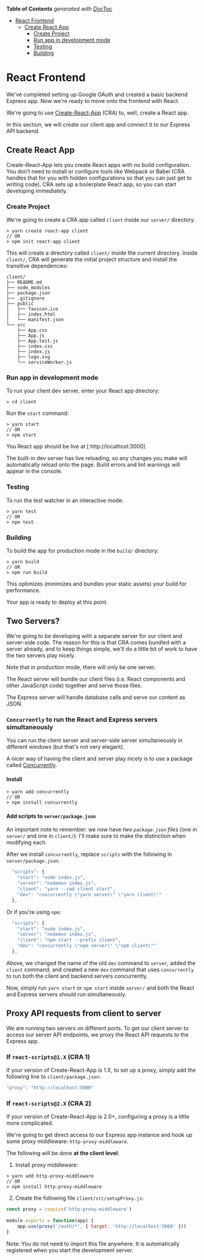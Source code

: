 <!-- START doctoc generated TOC please keep comment here to allow auto update -->
<!-- DON'T EDIT THIS SECTION, INSTEAD RE-RUN doctoc TO UPDATE -->
**Table of Contents**  *generated with [DocToc](https://github.com/thlorenz/doctoc)*

- [React Frontend](#react-frontend)
  - [Create React App](#create-react-app)
    - [Create Project](#create-project)
    - [Run app in development mode](#run-app-in-development-mode)
    - [Testing](#testing)
    - [Building](#building)

<!-- END doctoc generated TOC please keep comment here to allow auto update -->

# React Frontend
We've completed setting up Google OAuth and created a basic backend Express app. Now we're ready to move onto the frontend with React.

We're going to use [Create-React-App](https://github.com/facebook/create-react-app) (CRA) to, well, create a React app. 

In this section, we will create our client app and connect it to our Express API backend. 
 

## Create React App 
Create-React-App lets you create React apps with no build configuration. You don’t need to install or configure tools like Webpack or Babel (CRA handles that for you with hidden configurations so that you can just get to writing code). CRA sets up a boilerplate React app, so you can start developing immediately.

### Create Project
We're going to create a CRA app called `client` inside our `server/` directory.

```
> yarn create react-app client
// OR 
> npm init react-app client
``` 

This will create a directory called `client/` inside the current directory. Inside `client/`, CRA will generate the initial project structure and install the transitive dependencies:

```
client/
├── README.md
├── node_modules
├── package.json
├── .gitignore
├── public
│   ├── favicon.ico
│   ├── index.html
│   └── manifest.json
└── src
    ├── App.css
    ├── App.js
    ├── App.test.js
    ├── index.css
    ├── index.js
    ├── logo.svg
    └── serviceWorker.js
```

### Run app in development mode 
To run your client dev server, enter your React app directory:
```
> cd client
```

Run the `start` command:
```
> yarn start 
// OR 
> npm start
```

You React app should be live at [ http://localhost:3000]. 

The built-in dev server has live reloading, so any changes you make will automatically reload onto the page. Build errors and lint warnings will appear in the console.

### Testing 
To run the test watcher in an interactive mode:
```
> yarn test 
// OR 
> npm test
```

### Building 
To build the app for production mode in the `build/` directory:
```
> yarn build
// OR
> npm run build
```

This optimizes (minimizes and bundles your static assets) your build for performance.

Your app is ready to deploy at this point. 

## Two Servers? 
We're going to be developing with a separate server for our client and server-side code. The reason for this is that CRA comes bundled with a server already, and to keep things simple, we'll do a little bit of work to have the two servers play nicely.

Note that in production mode, there will only be one server.

The React server will bundle our client files (i.e. React components and other JavaScript code) together and serve those files.

The Express server will handle database calls and serve our content as JSON.

### `Concurrently` to run the React and Express servers simultaneously
You can run the client server and server-side server simultaneously in different windows (but that's not very elegant).

A nicer way of having the client and server play nicely is to use a package called [Concurrently](https://www.npmjs.com/package/concurrently).

#### Install
```
> yarn add concurrently 
// OR 
> npm install concurrently
```

#### Add scripts to `server/package.json`
An important note to remember: we now have *two `package.json` files* (one in `server/` and one in `client/`). I'll make sure to make the distinction when modifying each.

After we install `concurrently`, replace `scripts` with the following in `server/package.json`:

```js 
  "scripts": {
    "start": "node index.js",
    "server": "nodemon index.js",
    "client": "yarn --cwd client start",
    "dev": "concurrently \"yarn server\" \"yarn client\""
  },
```

Or if you're using `npm`:
```js 
  "scripts": {
    "start": "node index.js",
    "server": "nodemon index.js",
    "client": "npm start --prefix client",
    "dev": "concurrently \"npm server\" \"npm client\""
  },
```

Above, we changed the name of the old `dev` command to `server`, added the `client` command, and created a new `dev` command that uses `concurrently` to run both the client and backend servers concurrently.

Now, simply run `yarn start` or `npm start` inside `server/` and both the React and Express servers should run simultaneously.

## Proxy API requests from client to server
We are running two servers on different ports. To get our client server to access our server API endpoints, we proxy the React API requests to the Express app. 

### If `react-scripts@1.X` (CRA 1)
If your version of Create-React-App is 1.X, to set up a proxy, simply add the following line to `client/package.json`:
```js 
"proxy": "http://localhost:5000"
```

### If `react-scripts@2.X` (CRA 2)
If your version of Create-React-App is 2.0+, configuring a proxy is a little more complicated.

We're going to get direct access to our Express app instance and hook up some proxy middleware: `http-proxy-middleware`.

The following will be done **at the client level**:

1. Install proxy middleware:
```
> yarn add http-proxy-middleware
// OR 
> npm install http-proxy-middleware
```

2. Create the following file `client/src/setupProxy.js`:
```js 
const proxy = require('http-proxy-middleware')
 
module.exports = function(app) {
    app.use(proxy('/auth/*', { target: 'http://localhost:5000' }))
}
```
Note: You do not need to import this file anywhere. It is automatically registered when you start the development server.

